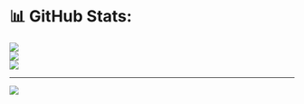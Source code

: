 # 📊 GitHub Stats:
![](https://github-readme-stats.vercel.app/api?username=ismailsenyurt&theme=dark&hide_border=false&include_all_commits=false&count_private=false)<br/>
![](https://nirzak-streak-stats.vercel.app/?user=ismailsenyurt&theme=dark&hide_border=false)<br/>
![](https://github-readme-stats.vercel.app/api/top-langs/?username=ismailsenyurt&theme=dark&hide_border=false&include_all_commits=false&count_private=false&layout=compact)

---
[![](https://visitcount.itsvg.in/api?id=ismailsenyurt&icon=0&color=0)](https://visitcount.itsvg.in)
